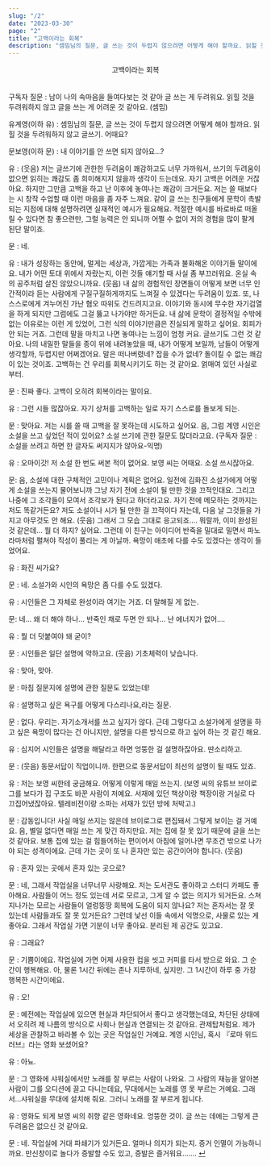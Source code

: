 ```yaml
---
slug: "/2"
date: "2023-03-30"
page: "2"
title: "고백이라는 회복"
description: "셈밈님의 질문, 글 쓰는 것이 두렵지 않으려면 어떻게 해야 할까요. 읽힐 것을 두려워하지 않고 글쓰기. 어때요?"
---
```


<div style="text-align: center;">
    <div class="post-line" style="display: inline-block; line-height:160%">
    고백이라는 회복
    </div>
</div>

<br>

구독자 질문 : 남이 나의 속마음을 들여다보는 것 같아 글 쓰는 게 두려워요. 읽힐 것을 두려워하지 않고 글을 쓰는 게 어려운 것 같아요. (셈밈)

유계영(이하 유) : 셈밈님의 질문, 글 쓰는 것이 두렵지 않으려면 어떻게 해야 할까요. 읽힐 것을 두려워하지 않고 글쓰기. 어때요?

문보영(이하 문) : 내 이야기를 안 쓰면 되지 않아요…?

유 : (웃음) 저는 글쓰기에 관한한 두려움이 쾌감하고도 너무 가까워서, 쓰기의 두려움이 없으면 읽히는 쾌감도 좀 희미해지지 않을까 생각이 드는데요. 자기 고백은 어려운 거잖아요. 하지만 그만큼 고백을 하고 난 이후에 놓여나는 쾌감이 크거든요. 저는 쓸 때보다는 시 창작 수업할 때 이런 마음을 좀 자주 느껴요. 같이 글 쓰는 친구들에게 문학이 촉발되는 지점에 대해 설명하려면 실재적인 예시가 필요해요. 적절한 예시를 바로바로 떠올릴 수 있다면 참 좋으련만, 그럴 능력은 안 되니까 어쩔 수 없이 저의 경험을 많이 팔게 된단 말이죠.

문 : 네.

유 : 내가 성장하는 동안에, 멀게는 세상과, 가깝게는 가족과 불화해온 이야기들 말이에요. 내가 어떤 토대 위에서 자랐는지, 이런 것들 얘기할 때 사실 좀 부끄러워요. 온실 속의 공주처럼 살진 않았으니까요. (웃음) 내 삶의 경험적인 장면들이 어떻게 보면 너무 인간적이라 듣는 사람에게 구질구질하게까지도 느껴질 수 있겠다는 두려움이 있죠. 또, 나 스스로에게 겨누어진 가난 혐오 따위도 건드려지고요. 이야기와 동시에 무수한 자기검열을 하게 되지만 그럼에도 그걸 뚫고 나가야만 하거든요. 내 삶에 문학이 결정적일 수밖에 없는 이유로는 이런 게 있었어, 그런 식의 이야기만큼은 진실되게 말하고 싶어요. 회피가 안 되는 거죠. 그런데 말을 마치고 나면 놓여나는 느낌이 엄청 커요. 글쓰기도 그런 것 같아요. 나의 내밀한 말들을 종이 위에 내려놓았을 때, 내가 어떻게 보일까, 남들이 어떻게 생각할까, 두렵지만 어쩌겠어요. 말은 떠나버렸네? 잡을 수가 없네? 돌이킬 수 없는 쾌감이 있는 것이죠. 고백하는 건 우리를 회복시키기도 하는 것 같아요. 얽매여 있던 사실로부터.

문 : 진짜 좋다. 고백이 오히려 회복이라는 말이요.

유 : 그런 시들 많잖아요. 자기 상처를 고백하는 일로 자기 스스로를 돌보게 되는.

문 : 맞아요. 저는 시를 쓸 때 고백을 잘 못하는데 시도하고 싶어요. 음, 그럼 계영 시인은 소설을 쓰고 싶었던 적이 있어요? 소설 쓰기에 관한 질문도 많더라고요. (구독자 질문 : 소설을 쓰려고 하면 한 글자도 써지지가 않아요-익명)

유 : 오마이갓! 저 소설 한 번도 써본 적이 없어요. 보영 씨는 어때요. 소설 쓰시잖아요.

문: 음, 소설에 대한 구체적인 고민이나 계획은 없어요. 일전에 김화진 소설가에게 어떻게 소설을 쓰는지 물어보니까 그냥 자기 전에 소설이 될 만한 것을 끄적인대요. 그리고 나중에 그 조각들이 모여서 조각보가 된다고 하더라고요. 자기 전에 메모하는 것까지는 저도 똑같거든요? 저도 소설이나 시가 될 만한 걸 끄적이다 자는데, 다음 날 그것들을 가지고 아무것도 안 해요. (웃음) 그래서 그 모습 그대로 응고되죠…. 뭐랄까, 이미 완성된 것 같은데… 뭘 더 하지? 싶어요. 그런데 이 친구는 아이디어 반죽을 밀대로 밀면서 파노라마처럼 펼쳐야 직성이 풀리는 게 아닐까. 욕망이 애초에 다를 수도 있겠다는 생각이 들었어요.

유 : 화진 씨가요?

문 : 네. 소설가와 시인의 욕망은 좀 다를 수도 있겠다.

유 : 시인들은 그 자체로 완성이라 여기는 거죠. 더 말해질 게 없는.

문: 네… 왜 더 해야 하나… 반죽인 채로 두면 안 되나… 난 에너지가 없어….

유 : 뭘 더 덧붙여야 돼 굳이?

문 : 시인들은 일단 설명에 약하고요. (웃음) 기초체력이 낮습니다.

유 : 맞아, 맞아.

문 : 마침 질문지에 설명에 관한 질문도 있었는데!

유 : 설명하고 싶은 욕구를 어떻게 다스리나요,라는 질문.

문 : 없다. 우리는. 자기소개서를 쓰고 싶지가 않다. 근데 그렇다고 소설가에게 설명을 하고 싶은 욕망이 많다는 건 아니지만, 설명을 다른 방식으로 하고 싶어 하는 것 같긴 해요.

유 : 심지어 시인들은 설명을 해달라고 하면 엉뚱한 걸 설명하잖아요. 딴소리하고.

문 : (웃음) 동문서답이 직업이니까. 한편으로 동문서답이 최선의 설명이 될 때도 있죠.

유 : 저는 보영 씨한테 궁금해요. 어떻게 이렇게 매일 쓰는지. (보영 씨의 유튜브 브이로그를 보다가 집 구조도 바꾼 사람이 저예요. 서재에 있던 책상이랑 책장이랑 거실로 다 끄집어냈잖아요. 텔레비전이랑 소파는 서재가 있던 방에 처박고.)

문 : 감동입니다! 사실 매일 쓰지는 않은데 브이로그로 편집돼서 그렇게 보이는 걸 거예요. 음, 별일 없다면 매일 쓰는 게 맞긴 하지만요. 저는 집에 잘 못 있기 때문에 글을 쓰는 것 같아요. 보통 집에 있는 걸 힘들어하는 편이어서 아침에 일어나면 무조건 밖으로 나가야 되는 성격이에요. 근데 가는 곳이 또 나 혼자만 있는 공간이어야 합니다. (웃음)

유 : 혼자 있는 곳에서 혼자 있는 곳으로?

문 : 네, 그래서 작업실을 너무너무 사랑해요. 저는 도서관도 좋아하고 스터디 카페도 좋아해요. 사람들이 어느 정도 있는데 서로 모르고, 그게 알 수 없는 의지가 되거든요. 스쳐 지나가는 모르는 사람들이 얼렁뚱땅 회복에 도움이 되지 않나요? 저는 혼자서는 잘 못 있는데 사람들과도 잘 못 있거든요? 그런데 낯선 이들 속에서 익명으로, 사물로 있는 게 좋아요. 그래서 작업실 가면 기분이 너무 좋아요. 분리된 제 공간도 있고요.

유 : 그래요?

문 : 기쁨이에요. 작업실에 가면 어제 사용한 컵을 씻고 커피를 타서 방으로 와요. 그 순간이 행복해요. 아, 물론 1시간 뒤에는 존나 지루하네, 싶지만. 그 1시간이 하루 중 가장 행복한 시간이에요.

유 : 오!

문 : 예전에는 작업실에 있으면 현실과 차단되어서 좋다고 생각했는데요, 차단된 상태에서 오히려 제 나름의 방식으로 사회나 현실과 연결되는 것 같아요. 관제탑처럼요. 제가 세상을 관찰하고 바라볼 수 있는 곳은 작업실인 거예요. 계영 시인님, 혹시 『로마 위드 러브』라는 영화 보셨어요?

유 : 아뇨.

문 : 그 영화에 샤워실에서만 노래를 잘 부르는 사람이 나와요. 그 사람의 재능을 알아본 사람이 그를 오디션에 끌고 다니는데요, 무대에서는 노래를 영 못 부르는 거예요. 그래서…샤워실을 무대에 설치해 줘요. 그러니 노래를 잘 부르게 됩니다.

유 : 영화도 되게 보영 씨의 취향 같은 영화네요. 엉뚱한 것이. 글 쓰는 데에는 그렇게 큰 두려움은 없으신 것 같아요.

문 : 네. 작업실에 거대 파쇄기가 있거든요. 얼마나 의지가 되는지. 증거 인멸이 가능하니까요. 만신창이로 놀다가 증발할 수도 있고, 증발은 즐거워요……. <a href="/">↵</a>
